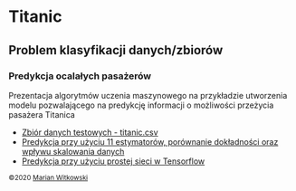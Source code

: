 
# Titanic

## Problem klasyfikacji danych/zbiorów

### Predykcja ocalałych pasażerów

Prezentacja algorytmów uczenia maszynowego na przykładzie utworzenia modelu pozwalającego na predykcję informacji o możliwości przeżycia pasażera Titanica

- <a href='titanic.csv'>Zbiór danych testowych - titanic.csv</a>
- <a href='titanic.ipynb'>Predykcja przy użyciu 11 estymatorów, porównanie dokładności oraz wpływu skalowania danych</a>
- <a href='titanic_klasyfikacja.ipynb'>Predykcja przy użyciu prostej sieci w Tensorflow</a>

<small>&copy;2020 <a target="_blank" href='https://www.linkedin.com/in/marianwitkowski/'>Marian Witkowski</a></small>

